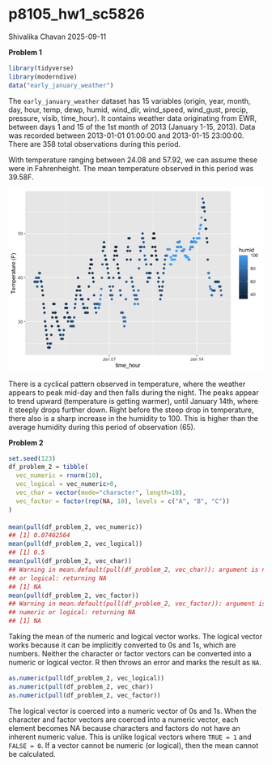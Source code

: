 p8105_hw1_sc5826
================
Shivalika Chavan
2025-09-11

**Problem 1**

``` r
library(tidyverse)
library(moderndive)
data("early_january_weather")
```

The `early_january_weather` dataset has 15 variables (origin, year,
month, day, hour, temp, dewp, humid, wind_dir, wind_speed, wind_gust,
precip, pressure, visib, time_hour). It contains weather data
originating from EWR, between days 1 and 15 of the 1st month of 2013
(January 1-15, 2013). Data was recorded between 2013-01-01 01:00:00 and
2013-01-15 23:00:00. There are 358 total observations during this
period.

With temperature ranging between 24.08 and 57.92, we can assume these
were in Fahrenheight. The mean temperature observed in this period was
39.58F.

![](p8105_hw1_sc5826_files/figure-gfm/unnamed-chunk-2-1.png)<!-- -->

There is a cyclical pattern observed in temperature, where the weather
appears to peak mid-day and then falls during the night. The peaks
appear to trend upward (temperature is getting warmer), until January
14th, where it steeply drops further down. Right before the steep drop
in temperature, there also is a sharp increase in the humidity to 100.
This is higher than the average humidity during this period of
observation (65).

**Problem 2**

``` r
set.seed(123)
df_problem_2 = tibble(
  vec_numeric = rnorm(10),
  vec_logical = vec_numeric>0,
  vec_char = vector(mode="character", length=10),
  vec_factor = factor(rep(NA, 10), levels = c("A", "B", "C"))
)

mean(pull(df_problem_2, vec_numeric))
## [1] 0.07462564
mean(pull(df_problem_2, vec_logical))
## [1] 0.5
mean(pull(df_problem_2, vec_char))
## Warning in mean.default(pull(df_problem_2, vec_char)): argument is not numeric
## or logical: returning NA
## [1] NA
mean(pull(df_problem_2, vec_factor))
## Warning in mean.default(pull(df_problem_2, vec_factor)): argument is not
## numeric or logical: returning NA
## [1] NA
```

Taking the mean of the numeric and logical vector works. The logical
vector works because it can be implicitly converted to 0s and 1s, which
are numbers. Neither the character or factor vectors can be converted
into a numeric or logical vector. R then throws an error and marks the
result as `NA`.

``` r
as.numeric(pull(df_problem_2, vec_logical))
as.numeric(pull(df_problem_2, vec_char))
as.numeric(pull(df_problem_2, vec_factor))
```

The logical vector is coerced into a numeric vector of 0s and 1s. When
the character and factor vectors are coerced into a numeric vector, each
element becomes NA because characters and factors do not have an
inherent numeric value. This is unlike logical vectors where `TRUE = 1`
and `FALSE = 0`. If a vector cannot be numeric (or logical), then the
mean cannot be calculated.
